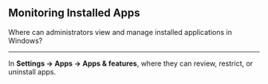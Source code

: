 ## Monitoring Installed Apps

Where can administrators view and manage installed applications in Windows?

---

In **Settings → Apps → Apps & features**, where they can review, restrict, or uninstall apps.

